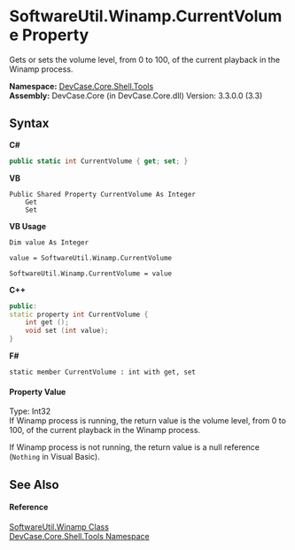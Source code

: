 # SoftwareUtil.Winamp.CurrentVolume Property 
 

Gets or sets the volume level, from 0 to 100, of the current playback in the Winamp process.

**Namespace:**&nbsp;<a href="N_DevCase_Core_Shell_Tools">DevCase.Core.Shell.Tools</a><br />**Assembly:**&nbsp;DevCase.Core (in DevCase.Core.dll) Version: 3.3.0.0 (3.3)

## Syntax

**C#**<br />
``` C#
public static int CurrentVolume { get; set; }
```

**VB**<br />
``` VB
Public Shared Property CurrentVolume As Integer
	Get
	Set
```

**VB Usage**<br />
``` VB Usage
Dim value As Integer

value = SoftwareUtil.Winamp.CurrentVolume

SoftwareUtil.Winamp.CurrentVolume = value
```

**C++**<br />
``` C++
public:
static property int CurrentVolume {
	int get ();
	void set (int value);
}
```

**F#**<br />
``` F#
static member CurrentVolume : int with get, set

```


#### Property Value
Type: Int32<br />If Winamp process is running, the return value is the volume level, from 0 to 100, of the current playback in the Winamp process. 

 If Winamp process is not running, the return value is a null reference (`Nothing` in Visual Basic).

## See Also


#### Reference
<a href="T_DevCase_Core_Shell_Tools_SoftwareUtil_Winamp">SoftwareUtil.Winamp Class</a><br /><a href="N_DevCase_Core_Shell_Tools">DevCase.Core.Shell.Tools Namespace</a><br />